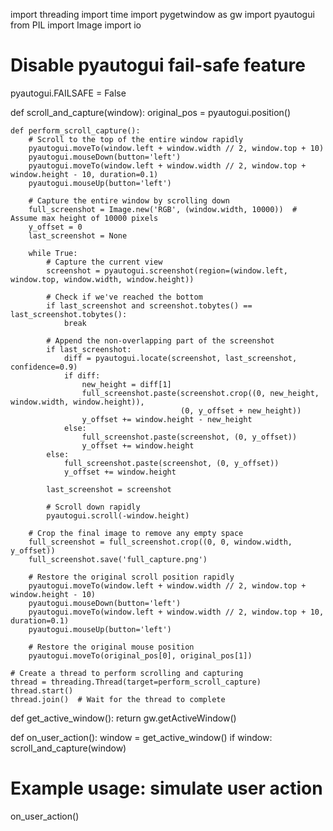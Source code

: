 import threading
import time
import pygetwindow as gw
import pyautogui
from PIL import Image
import io

# Disable pyautogui fail-safe feature
pyautogui.FAILSAFE = False

def scroll_and_capture(window):
    original_pos = pyautogui.position()
    
    def perform_scroll_capture():
        # Scroll to the top of the entire window rapidly
        pyautogui.moveTo(window.left + window.width // 2, window.top + 10)
        pyautogui.mouseDown(button='left')
        pyautogui.moveTo(window.left + window.width // 2, window.top + window.height - 10, duration=0.1)
        pyautogui.mouseUp(button='left')
        
        # Capture the entire window by scrolling down
        full_screenshot = Image.new('RGB', (window.width, 10000))  # Assume max height of 10000 pixels
        y_offset = 0
        last_screenshot = None
        
        while True:
            # Capture the current view
            screenshot = pyautogui.screenshot(region=(window.left, window.top, window.width, window.height))
            
            # Check if we've reached the bottom
            if last_screenshot and screenshot.tobytes() == last_screenshot.tobytes():
                break
            
            # Append the non-overlapping part of the screenshot
            if last_screenshot:
                diff = pyautogui.locate(screenshot, last_screenshot, confidence=0.9)
                if diff:
                    new_height = diff[1]
                    full_screenshot.paste(screenshot.crop((0, new_height, window.width, window.height)), 
                                          (0, y_offset + new_height))
                    y_offset += window.height - new_height
                else:
                    full_screenshot.paste(screenshot, (0, y_offset))
                    y_offset += window.height
            else:
                full_screenshot.paste(screenshot, (0, y_offset))
                y_offset += window.height
            
            last_screenshot = screenshot
            
            # Scroll down rapidly
            pyautogui.scroll(-window.height)
        
        # Crop the final image to remove any empty space
        full_screenshot = full_screenshot.crop((0, 0, window.width, y_offset))
        full_screenshot.save('full_capture.png')
        
        # Restore the original scroll position rapidly
        pyautogui.moveTo(window.left + window.width // 2, window.top + window.height - 10)
        pyautogui.mouseDown(button='left')
        pyautogui.moveTo(window.left + window.width // 2, window.top + 10, duration=0.1)
        pyautogui.mouseUp(button='left')
        
        # Restore the original mouse position
        pyautogui.moveTo(original_pos[0], original_pos[1])

    # Create a thread to perform scrolling and capturing
    thread = threading.Thread(target=perform_scroll_capture)
    thread.start()
    thread.join()  # Wait for the thread to complete

def get_active_window():
    return gw.getActiveWindow()

def on_user_action():
    window = get_active_window()
    if window:
        scroll_and_capture(window)

# Example usage: simulate user action
on_user_action()
